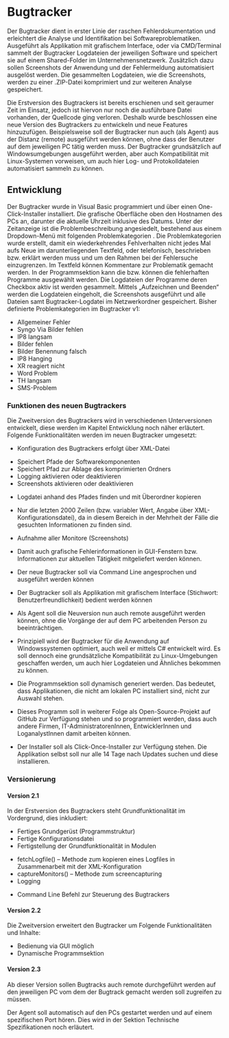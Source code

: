 # Bugtracker
Der Bugtracker dient in erster Linie der raschen Fehlerdokumentation und erleichtert die Analyse und Identifikation bei Softwareproblematiken. Ausgeführt als Applikation mit 
grafischem Interface, oder via CMD/Terminal sammelt der Bugtracker Logdateien der jeweiligen Software und speichert sie auf einem Shared-Folder im Unternehmensnetzwerk. 
Zusätzlich dazu sollen Screenshots der Anwendung und der Fehlermeldung automatisiert ausgelöst werden. Die gesammelten Logdateien, wie die Screenshots, werden zu einer .ZIP-Datei 
komprimiert und zur weiteren Analyse gespeichert. 

Die Erstversion des Bugtrackers ist bereits erschienen und seit geraumer Zeit im Einsatz, jedoch ist hiervon nur noch die ausführbare Datei vorhanden, der Quellcode ging verloren. 
Deshalb wurde beschlossen eine neue Version des Bugtrackers zu entwickeln und neue Features hinzuzufügen. Beispielsweise soll der Bugtracker nun auch (als Agent) aus der Distanz 
(remote) ausgeführt werden können, ohne dass der Benutzer auf dem jeweiligen PC tätig werden muss. Der Bugtracker grundsätzlich auf Windowsumgebungen ausgeführt werden, aber auch 
Kompatibilität mit Linux-Systemen vorweisen, um auch hier Log- und Protokolldateien automatisiert sammeln zu können. 

## Entwicklung

Der Bugtracker wurde in Visual Basic programmiert und über einen One-Click-Installer installiert. Die grafische Oberfläche oben den Hostnamen des PCs an, darunter die aktuelle Uhrzeit inklusive des Datums. Unter der Zeitanzeige ist die Problembeschreibung angesiedelt, bestehend aus einem Dropdown-Menü mit folgenden Problemkategorien .
Die Problemkategorien wurde erstellt, damit ein wiederkehrendes Fehlverhalten nicht jedes Mal aufs Neue im darunterliegenden Textfeld, oder telefonisch, beschrieben bzw. erklärt werden muss und um den Rahmen bei der Fehlersuche einzugrenzen. Im Textfeld können Kommentare zur Problematik gemacht werden.
In der Programmsektion kann die bzw. können die fehlerhaften Programme ausgewählt werden. Die Logdateien der Programme deren Checkbox aktiv ist werden gesammelt. 
Mittels „Aufzeichnen und Beenden“ werden die Logdateien eingeholt, die Screenshots ausgeführt und alle Dateien samt Bugtracker-Logdatei im Netzwerkordner gespeichert. 
Bisher definierte Problemkategorien im Bugtracker v1:
*	Allgemeiner Fehler
*	Syngo Via Bilder fehlen
*	IP8 langsam
*	Bilder fehlen
*	Bilder Benennung falsch
*	IP8 Hanging
*	XR reagiert nicht
*	Word Problem 
*	TH langsam
*	SMS-Problem


### Funktionen des neuen Bugtrackers
Die Zweitversion des Bugtrackers wird in verschiedenen Unterversionen entwickelt, diese werden im Kapitel Entwicklung noch näher erläutert. Folgende Funktionalitäten werden im neuen Bugtracker umgesetzt:
*	Konfiguration des Bugtrackers erfolgt über XML-Datei
  -	Speichert Pfade der Softwarekomponenten
  -	Speichert Pfad zur Ablage des komprimierten Ordners
  -	Logging aktivieren oder deaktivieren
  -	Screenshots aktivieren oder deaktivieren

*	Logdatei anhand des Pfades finden und mit Überordner kopieren
  - Nur die letzten 2000 Zeilen (bzw. variabler Wert, Angabe über XML-Konfigurationsdatei), da in diesem Bereich in der Mehrheit der Fälle die gesuchten Informationen zu finden sind.

*	Aufnahme aller Monitore (Screenshots)
  - Damit auch grafische Fehlerinformationen in GUI-Fenstern bzw. Informationen zur aktuellen Tätigkeit mitgeliefert werden können.

*	Der neue Bugtracker soll via Command Line angesprochen und ausgeführt werden können

*	Der Bugtracker soll als Applikation mit grafischem Interface (Stichwort: Benutzerfreundlichkeit) bedient werden können

*	Als Agent soll die Neuversion nun auch remote ausgeführt werden können, ohne die Vorgänge der auf dem PC arbeitenden Person zu beeinträchtigen.

*	Prinzipiell wird der Bugtracker für die Anwendung auf Windowssystemen optimiert, auch weil er mittels C# entwickelt wird. Es soll dennoch eine grundsätzliche Kompatibilität zu Linux-Umgebungen geschaffen werden, um auch hier Logdateien und Ähnliches bekommen zu können.

*	Die Programmsektion soll dynamisch generiert werden. Das bedeutet, dass Applikationen, die nicht am lokalen PC installiert sind, nicht zur Auswahl stehen.

*	Dieses Programm soll in weiterer Folge als Open-Source-Projekt auf GitHub zur Verfügung stehen und so programmiert werden, dass auch andere Firmen, IT-AdministratorenInnen, EntwicklerInnen und LoganalystInnen damit arbeiten können.

*	Der Installer soll als Click-Once-Installer zur Verfügung stehen. Die Applikation selbst soll nur alle 14 Tage nach Updates suchen und diese installieren. 


### Versionierung

#### Version 2.1
In der Erstversion des Bugtrackers steht Grundfunktionalität im Vordergrund, dies inkludiert:
*	Fertiges Grundgerüst (Programmstruktur)
*	Fertige Konfigurationsdatei
*	Fertigstellung der Grundfunktionalität in Modulen
  - fetchLogfile() – Methode zum kopieren eines Logfiles in Zusammenarbeit mit der XML-Konfiguration  
  - captureMonitors() – Methode zum screencapturing
  - Logging
*	Command Line Befehl zur Steuerung des Bugtrackers


#### Version 2.2
Die Zweitversion erweitert den Bugtracker um Folgende Funktionalitäten und Inhalte: 
* Bedienung via GUI möglich
* Dynamische Programmsektion


#### Version 2.3
Ab dieser Version sollen Bugtracks auch remote durchgeführt werden auf den jeweiligen PC vom dem der Bugtrack gemacht werden soll zugreifen zu müssen. 

Der Agent soll automatisch auf den PCs gestartet werden und auf einem spezifischen Port hören. Dies wird in der Sektion Technische Spezifikationen noch erläutert.



